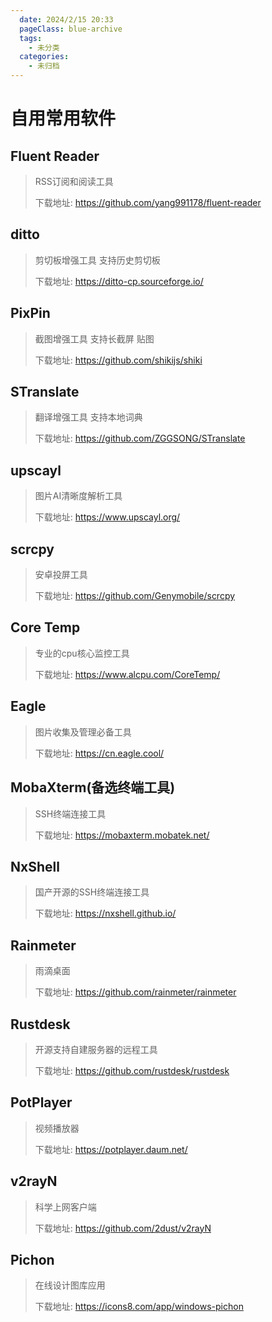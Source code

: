 ```yaml
---
  date: 2024/2/15 20:33
  pageClass: blue-archive
  tags:
    - 未分类
  categories:
    - 未归档
---
```


# 自用常用软件

## Fluent Reader

> RSS订阅和阅读工具
>
> 下载地址: https://github.com/yang991178/fluent-reader

## ditto

> 剪切板增强工具 支持历史剪切板
>
> 下载地址: https://ditto-cp.sourceforge.io/

## PixPin

> 截图增强工具 支持长截屏 贴图
>
> 下载地址: https://github.com/shikijs/shiki

## STranslate

> 翻译增强工具 支持本地词典
>
> 下载地址: https://github.com/ZGGSONG/STranslate

## upscayl

> 图片AI清晰度解析工具
>
> 下载地址: https://www.upscayl.org/

## scrcpy

> 安卓投屏工具
>
> 下载地址: https://github.com/Genymobile/scrcpy

## Core Temp

> 专业的cpu核心监控工具
>
> 下载地址: https://www.alcpu.com/CoreTemp/

## Eagle

> 图片收集及管理必备工具
>
> 下载地址: https://cn.eagle.cool/

## MobaXterm(备选终端工具)

> SSH终端连接工具
>
> 下载地址: https://mobaxterm.mobatek.net/

## NxShell

> 国产开源的SSH终端连接工具
>
> 下载地址: https://nxshell.github.io/

## Rainmeter

> 雨滴桌面
>
> 下载地址: https://github.com/rainmeter/rainmeter

## Rustdesk

> 开源支持自建服务器的远程工具
>
> 下载地址: https://github.com/rustdesk/rustdesk

## PotPlayer

> 视频播放器
>
> 下载地址: https://potplayer.daum.net/

## v2rayN

> 科学上网客户端
>
> 下载地址: https://github.com/2dust/v2rayN

## Pichon

> 在线设计图库应用
> 
> 下载地址: https://icons8.com/app/windows-pichon